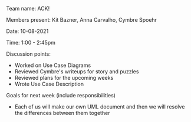 Team name: ACK!

Members present: Kit Bazner, Anna Carvalho, Cymbre Spoehr

Date: 10-08-2021

Time: 1:00 - 2:45pm

Discussion points: 
* Worked on Use Case Diagrams
* Reviewed Cymbre's writeups for story and puzzles
* Reviewed plans for the upcoming weeks
* Wrote Use Case Description

Goals for next week (include responsibilities)
* Each of us will make our own UML document and then we will resolve the differences between them together